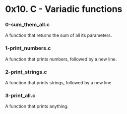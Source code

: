 # 0x10. C - Variadic functions
### 0-sum_them_all.c
A function that returns the sum of all its parameters.

### 1-print_numbers.c
A function that prints numbers, followed by a new line.

### 2-print_strings.c
A function that prints strings, followed by a new line.

### 3-print_all.c
A function that prints anything.
